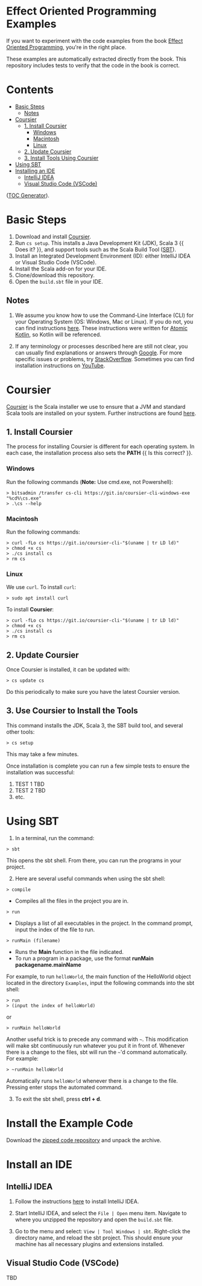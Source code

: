 # Effect Oriented Programming Examples

If you want to experiment with the code examples from the book [Effect Oriented Programming](https://github.com/EffectOrientedProgramming/book), you're in the right place.

These examples are automatically extracted directly from the book.
This repository includes tests to verify that the code in the book is correct.

# Contents

- [Basic Steps](#basic-steps)
  - [Notes](#notes)
- [Coursier](#coursier)
  - [1. Install Coursier](#1-install-coursier)
    - [Windows](#windows)
    - [Macintosh](#macintosh)
    - [Linux](#linux)
  - [2. Update Coursier](#2-update-coursier)
  - [3. Install Tools Using Coursier](#3-install-tools-using-coursier)
- [Using SBT](#using-sbt)
- [Installing an IDE](#installing-an-ide)
  - [IntelliJ IDEA](#intellij-idea)
  - [Visual Studio Code (VSCode)](#visual-studio-code-vscode)

([TOC Generator](https://remarkablemark.org/blog/2020/12/06/markdown-table-of-contents-generator/)).

# Basic Steps

1. Download and install [Coursier](https://get-coursier.io/).
2. Run `cs setup`. This installs a Java Development Kit (JDK), Scala 3 {{ Does it? }}, and support tools such as the Scala Build Tool ([SBT](https://www.scala-sbt.org/)).
3. Install an Integrated Development Environment (ID): either IntelliJ IDEA or Visual Studio Code (VSCode).
4. Install the Scala add-on for your IDE.
5. Clone/download this repository.
6. Open the `build.sbt` file in your IDE.

## Notes

1. We assume you know how to use the Command-Line Interface (CLI) for your Operating System (OS: Windows, Mac or Linux).
If you do not, you can find instructions [here](https://github.com/BruceEckel/AtomicKotlinExamples/blob/master/README.md#appendix-a-command-line-basics).
These instructions were written for [Atomic Kotlin](https://www.atomickotlin.com/), so Kotlin will be referenced.

2. If any terminology or processes described here are still not clear, you can usually find explanations or answers through
[Google](https://www.google.com/). For more specific issues or problems, try
[StackOverflow](http://stackoverflow.com/). Sometimes you can find installation
instructions on [YouTube](https://www.youtube.com/).

# Coursier

[Coursier](https://get-coursier.io/docs/cli-overview) is the Scala installer we use to ensure that a JVM and standard Scala tools are installed on your system.
Further instructions are found [here](https://docs.scala-lang.org/scala3/getting-started.html).

## 1. Install Coursier

The process for installing Coursier is different for each operating system.
In each case, the installation process also sets the **PATH** {{ Is this correct? }}.

### Windows

Run the following commands (**Note:** Use cmd.exe, not Powershell):

```
> bitsadmin /transfer cs-cli https://git.io/coursier-cli-windows-exe "%cd%\cs.exe"
> .\cs --help
```

### Macintosh

Run the following commands:

```
> curl -fLo cs https://git.io/coursier-cli-"$(uname | tr LD ld)"
> chmod +x cs
> ./cs install cs
> rm cs
```

### Linux

We use `curl`.
To install `curl`:

```
> sudo apt install curl
```

To install **Coursier**:

```
> curl -fLo cs https://git.io/coursier-cli-"$(uname | tr LD ld)"
> chmod +x cs
> ./cs install cs
> rm cs
```

## 2. Update Coursier


Once Coursier is installed, it can be updated with:

```
> cs update cs
```

Do this periodically to make sure you have the latest Coursier version.

## 3. Use Coursier to Install the Tools

This command installs the JDK, Scala 3, the SBT build tool, and several other tools:

```
> cs setup
```

This may take a few minutes.

Once installation is complete you can run a few simple tests to ensure the installation was successful:

1. TEST 1 TBD
2. TEST 2 TBD
3. etc.

# Using SBT

1. In a terminal, run the command:

```
> sbt
```

This opens the sbt shell. From there, you can run the programs in your project.

2. Here are several useful commands when using the sbt shell:

```
> compile
```

* Compiles all the files in the project you are in.

```
> run
```

* Displays a list of all executables in the project. In the command prompt, input the index of the file to run.


```
> runMain (filename)
```

* Runs the **Main** function in the file indicated.
* To run a program in a package, use the format **runMain packagename.mainName**


For example, to run `helloWorld`, the main function of the HelloWorld object located in
the directory `Examples`, input the following commands into the sbt shell:

```
> run
> (input the index of helloWorld)
```

or

```
> runMain helloWorld
```

Another useful trick is to precede any command with `~`. This modification
will make sbt continuously run whatever you put it in front of. Whenever there is a change to the files,
sbt will run the `~`'d command automatically. For example:

```
> ~runMain helloWorld
```

Automatically runs `helloWorld` whenever there is a change to the file.
Pressing enter stops the automated command.

3. To exit the sbt shell, press **ctrl + d**.

# Install the Example Code

Download the [zipped code repository](https://github.com/EffectOrientedProgramming/book/Examples) and unpack the archive.

# Install an IDE

## IntelliJ IDEA

1. Follow the instructions [here](https://www.jetbrains.com/help/idea/installation-guide.html)
   to install IntelliJ IDEA.

2. Start IntelliJ IDEA, and select the `File | Open` menu item.  Navigate to
   where you unzipped the repository and open the `build.sbt` file.

3. Go to the menu and select:
   `View | Tool Windows | sbt`. Right-click the directory name, and reload the sbt project.
   This should ensure your machine has all necessary plugins and extensions installed.

## Visual Studio Code (VSCode)

TBD
